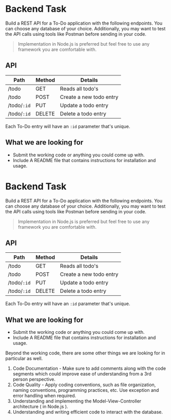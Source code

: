 # Backend Task

Build a REST API for a To-Do application with the following endpoints. You can choose any database of your choice. Additionally, you may want to test the API calls using tools like Postman before sending in your code. 

> Implementation in Node.js is preferred but feel free to use any
> framework you are comfortable with.

## API

Path | Method | Details |
---- | ---- | ---- 
/todo| GET | Reads all todo's 
/todo| POST | Create a new todo entry
/todo/```:id```| PUT | Update a todo entry
/todo/```:id```| DELETE | Delete a todo entry

Each To-Do entry will have an ```:id``` parameter that's unique.

## What we are looking for   

 -  Submit the working code or anything you could come up with.
 -  Include A README file that contains instructions for installation and usage. 

# Backend Task

Build a REST API for a To-Do application with the following endpoints. You can choose any database of your choice. Additionally, you may want to test the API calls using tools like Postman before sending in your code. 

> Implementation in Node.js is preferred but feel free to use any
> framework you are comfortable with.

## API

Path | Method | Details |
---- | ---- | ---- 
/todo| GET | Reads all todo's 
/todo| POST | Create a new todo entry
/todo/```:id```| PUT | Update a todo entry
/todo/```:id```| DELETE | Delete a todo entry

Each To-Do entry will have an ```:id``` parameter that's unique.

## What we are looking for   

 -  Submit the working code or anything you could come up with.
 -  Include A README file that contains instructions for installation and usage. 

Beyond the working code, there are some other things we are looking for in particular as well.
 
 1. Code Documentation - Make sure to add comments along with the code segments which could improve ease of understanding from a 3rd person perspective. 
 2. Code Quality - Apply coding conventions, such as file organization, naming conventions, programming practices, etc. Use exception and error handling when required. 
 3. Understanding and implementing the Model-View-Controller architecture ( in Node.js ).
4. Understanding and writing efficient code to interact with the database.

